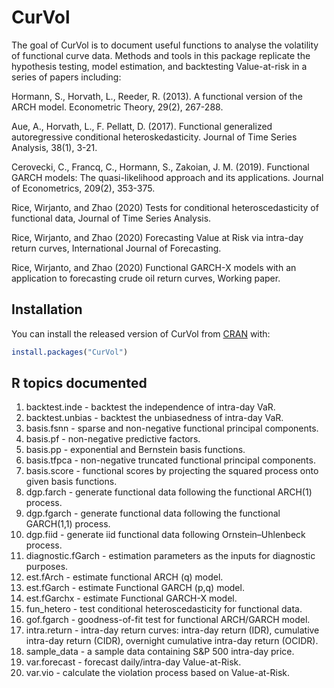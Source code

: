 
<!-- README.md is generated from README.Rmd. Please edit that file -->

# CurVol

<!-- badges: start -->

<!-- badges: end -->

The goal of CurVol is to document useful functions to analyse the
volatility of functional curve data. Methods and tools in this package
replicate the hypothesis testing, model estimation, and backtesting
Value-at-risk in a series of papers including:

Hormann, S., Horvath, L., Reeder, R. (2013). A functional version of the
ARCH model. Econometric Theory, 29(2), 267-288.

Aue, A., Horvath, L., F. Pellatt, D. (2017). Functional generalized
autoregressive conditional heteroskedasticity. Journal of Time Series
Analysis, 38(1), 3-21.

Cerovecki, C., Francq, C., Hormann, S., Zakoian, J. M. (2019).
Functional GARCH models: The quasi-likelihood approach and its
applications. Journal of Econometrics, 209(2), 353-375.

Rice, Wirjanto, and Zhao (2020) Tests for conditional heteroscedasticity
of functional data, Journal of Time Series Analysis.

Rice, Wirjanto, and Zhao (2020) Forecasting Value at Risk via intra-day
return curves, International Journal of Forecasting.

Rice, Wirjanto, and Zhao (2020) Functional GARCH-X models with an
application to forecasting crude oil return curves, Working paper.

## Installation

You can install the released version of CurVol from
[CRAN](https://CRAN.R-project.org) with:

``` r
install.packages("CurVol")
```

## R topics documented

1.  backtest.inde - backtest the independence of intra-day VaR.
2.  backtest.unbias - backtest the unbiasedness of intra-day VaR.
3.  basis.fsnn - sparse and non-negative functional principal
    components.
4.  basis.pf - non-negative predictive factors.
5.  basis.pp - exponential and Bernstein basis functions.
6.  basis.tfpca - non-negative truncated functional principal
    components.
7.  basis.score - functional scores by projecting the squared process
    onto given basis functions.
8.  dgp.farch - generate functional data following the functional
    ARCH(1) process.
9.  dgp.fgarch - generate functional data following the functional
    GARCH(1,1) process.
10. dgp.fiid - generate iid functional data following Ornstein–Uhlenbeck
    process.
11. diagnostic.fGarch - estimation parameters as the inputs for
    diagnostic purposes.
12. est.fArch - estimate functional ARCH (q) model.
13. est.fGarch - estimate Functional GARCH (p,q) model.
14. est.fGarchx - estimate Functional GARCH-X model.
15. fun\_hetero - test conditional heteroscedasticity for functional
    data.
16. gof.fgarch - goodness-of-fit test for functional ARCH/GARCH model.
17. intra.return - intra-day return curves: intra-day return (IDR),
    cumulative intra-day return (CIDR), overnight cumulative intra-day
    return (OCIDR).
18. sample\_data - a sample data containing S\&P 500 intra-day price.
19. var.forecast - forecast daily/intra-day Value-at-Risk.
20. var.vio - calculate the violation process based on Value-at-Risk.
